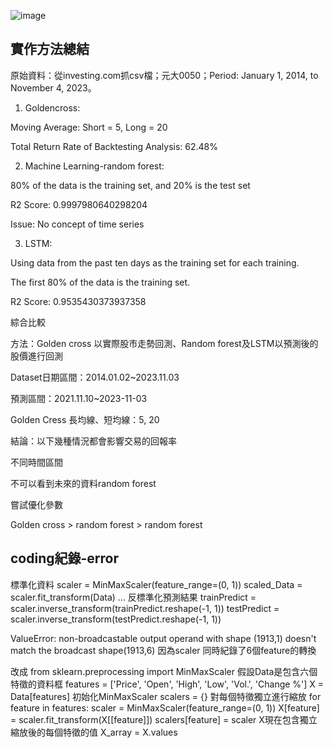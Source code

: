 ![image](https://github.com/Liuian/predict-stock-price_independent-study_NCKU/blob/main/%E4%B8%8D%E5%88%86%E7%B3%BB%E5%B0%88%E9%A1%8C%E6%B5%B7%E5%A0%B1_page-0001.jpg)

## 實作方法總結
原始資料：從investing.com抓csv檔；元大0050；Period: January 1, 2014, to November 4, 2023。

1. Goldencross:

Moving Average: Short = 5, Long = 20  

Total Return Rate of Backtesting Analysis: 62.48%  

2. Machine Learning-random forest:
   
80% of the data is the training set, and 20% is the test set  

R2 Score: 0.9997980640298204  

Issue: No concept of time series  

3. LSTM:

Using data from the past ten days as the training set for each training.   

The first 80% of the data is the training set.  

R2 Score: 0.9535430373937358  

綜合比較  

方法：Golden cross 以實際股市走勢回測、Random forest及LSTM以預測後的股價進行回測  

Dataset日期區間：2014.01.02~2023.11.03  

預測區間：2021.11.10~2023-11-03  

Golden Cress 長均線、短均線：5, 20  

結論：以下幾種情況都會影響交易的回報率  

不同時間區間  

不可以看到未來的資料random forest  

嘗試優化參數  

Golden cross > random forest > random forest  



## coding紀錄-error
標準化資料
scaler = MinMaxScaler(feature_range=(0, 1))
scaled_Data = scaler.fit_transform(Data)
...
反標準化預測結果
trainPredict = scaler.inverse_transform(trainPredict.reshape(-1, 1))
testPredict = scaler.inverse_transform(testPredict.reshape(-1, 1))

ValueError: non-broadcastable output operand with shape (1913,1) doesn't match the broadcast shape(1913,6)
因為scaler 同時紀錄了6個feature的轉換

改成 
from sklearn.preprocessing import MinMaxScaler
假設Data是包含六個特徵的資料框
features = ['Price', 'Open', 'High', 'Low', 'Vol.', 'Change %']
X = Data[features]
初始化MinMaxScaler
scalers = {}
對每個特徵獨立進行縮放
for feature in features:
    scaler = MinMaxScaler(feature_range=(0, 1))
    X[feature] = scaler.fit_transform(X[[feature]])
    scalers[feature] = scaler
X現在包含獨立縮放後的每個特徵的值
X_array = X.values


